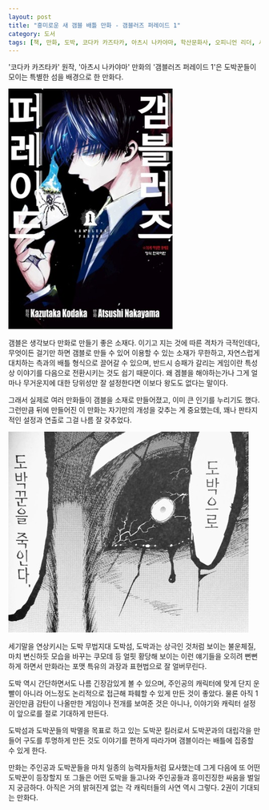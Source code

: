 ```yaml
---
layout: post
title: "흥미로운 새 갬블 배틀 만화 - 갬블러즈 퍼레이드 1"
category: 도서
tags: [책, 만화, 도박, 코다카 카즈타카, 아츠시 나카야마, 학산문화사, 오피니언 리더, 서평]
---
```


'코다카 카즈타카' 원작,
'아츠시 나카야마' 만화의
'갬블러즈 퍼레이드 1'은
도박꾼들이 모이는 특별한 섬을 배경으로 한 만화다.

![커버](/images/gamblers-parade-1-comic-book-h480.jpg)

갬블은 생각보다 만화로 만들기 좋은 소재다.
이기고 지는 것에 따른 격차가 극적인데다,
무엇이든 걸기만 하면 갬블로 만들 수 있어 이용할 수 있는 소재가 무한하고,
자연스럽게 대치하는 측과의 배틀 형식으로 끌어갈 수 있으며,
반드시 승패가 갈리는 게임이란 특성상 이야기를 다음으로 전환시키는 것도 쉽기 때문이다.
왜 겜블을 해야하는가나 그게 얼마나 무거운지에 대한 당위성만 잘 설정한다면 이보다 왕도도 없다는 말이다.

그래서 실제로 여러 만화들이 갬블을 소재로 만들어졌고, 이미 큰 인기를 누리기도 했다.
그런만큼 뒤에 만들어진 이 만화는 자기만의 개성을 갖추는 게 중요했는데,
꽤나 판타지적인 설정과 연출로 그걸 나름 잘 갖추었다.

![48p](/images/gamblers-parade-1-comic-book-p048.jpg)

세기말을 연상키시는 도박 무법지대 도박섬,
도박과는 상극인 것처럼 보이는 불운체질,
마치 변신하듯 모습을 바꾸는 쿠모데 등
얼핏 황당해 보이는 이런 얘기들을
오히려 뻔뻔하게 하면서 만화라는 포맷 특유의 과장과 표현법으로 잘 얼버무린다.

도박 역시 간단하면서도 나름 긴장감있게 볼 수 있으며,
주인공의 캐릭터에 맞게 단지 운빨이 아니라 어느정도 논리적으로 접근해 파훼할 수 있게 만든 것이 좋았다.
물론 아직 1권인만큼 감탄이 나올만한 게임이나 전개를 보여준 것은 아니나,
이야기와 캐릭터 설정이 앞으로를 절로 기대하게 만든다.

도박섬과 도박꾼들의 박멸을 목표로 하고 있는 도박꾼 킬러로서
도박꾼과의 대립각을 만들어 구도를 투명하게 만든 것도
이야기를 편하게 따라가며 갬블이라는 배틀에 집중할 수 있게 한다.

만화는 주인공과 도박꾼들을 마치 일종의 능력자들처럼 묘사했는데
그게 다음에 또 어떤 도박꾼이 등장할지
또 그들은 어떤 도박을 들고나와 주인공들과 흥미진징한 싸움을 벌일지 궁금하다.
아직은 거의 밝혀진게 없는 각 캐릭터들의 사연 역시 그렇다.
2권이 기대되는 만화다.
